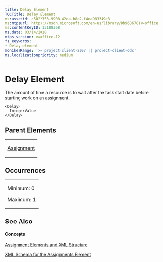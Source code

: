 ```yaml
---
title: Delay Element
TOCTitle: Delay Element
ms:assetid: c5022353-9908-42ea-b8e7-f4ea983349e3
ms:mtpsurl: https://msdn.microsoft.com/en-us/library/Bb968678(v=office.12)
ms:contentKeyID: 13188368
ms.date: 03/14/2018
mtps_version: v=office.12
f1_keywords:
- Delay element
monikerRange: '>= project-client-2007 || project-client-odc'
ms.localizationpriority: medium
---
```


# Delay Element




The amount of time a resource is to wait after the task start date before starting work on an assignment.

    <Delay>
      IntegerValue
    </Delay>

## Parent Elements

<table>
<colgroup>
<col style="width: 100%" />
</colgroup>
<tbody>
<tr class="odd">
<td><p><a href="assignment-element.md">Assignment</a></p></td>
</tr>
</tbody>
</table>

## Occurrences

<table>
<colgroup>
<col style="width: 100%" />
</colgroup>
<tbody>
<tr class="odd">
<td><p>Minimum: 0</p>
<p>Maximum: 1</p></td>
</tr>
</tbody>
</table>

## See Also

#### Concepts

[Assignment Elements and XML Structure](assignment-elements-and-xml-structure.md)

[XML Schema for the Assignments Element](xml-schema-for-the-assignments-element.md)

